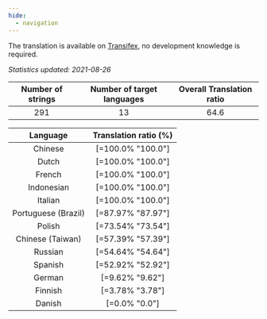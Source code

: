 ```yaml
---
hide:
  - navigation
---
```


<!--
DO NOT EDIT THIS FILE DIRECTLY.
It is generated automatically by transifex_stats.py in the scripts folder.
-->

The translation is available on [Transifex](https://www.transifex.com/quickosm/gui/), no development
knowledge is required.

*Statistics updated: 2021-08-26*

| Number of strings | Number of target languages | Overall Translation ratio |
|:-:|:-:|:-:|
291|13|64.6

| Language | Translation ratio (%) |
|:-:|:-:|
Chinese|[=100.0% "100.0"]|
Dutch|[=100.0% "100.0"]|
French|[=100.0% "100.0"]|
Indonesian|[=100.0% "100.0"]|
Italian|[=100.0% "100.0"]|
Portuguese (Brazil)|[=87.97% "87.97"]|
Polish|[=73.54% "73.54"]|
Chinese (Taiwan)|[=57.39% "57.39"]|
Russian|[=54.64% "54.64"]|
Spanish|[=52.92% "52.92"]|
German|[=9.62% "9.62"]|
Finnish|[=3.78% "3.78"]|
Danish|[=0.0% "0.0"]|

